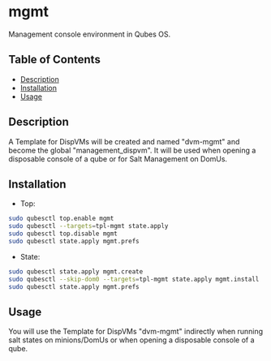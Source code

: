 # mgmt

Management console environment in Qubes OS.

## Table of Contents

* [Description](#description)
* [Installation](#installation)
* [Usage](#usage)

## Description

A Template for DispVMs will be created and named "dvm-mgmt" and become the
global "management_dispvm". It will be used when opening a disposable console
of a qube or for Salt Management on DomUs.

## Installation

- Top:
```sh
sudo qubesctl top.enable mgmt
sudo qubesctl --targets=tpl-mgmt state.apply
sudo qubesctl top.disable mgmt
sudo qubesctl state.apply mgmt.prefs
```

- State:
<!-- pkg:begin:post-install -->
```sh
sudo qubesctl state.apply mgmt.create
sudo qubesctl --skip-dom0 --targets=tpl-mgmt state.apply mgmt.install
sudo qubesctl state.apply mgmt.prefs
```
<!-- pkg:end:post-install -->

## Usage

You will use the Template for DispVMs "dvm-mgmt" indirectly when running salt
states on minions/DomUs or when opening a disposable console of a qube.

